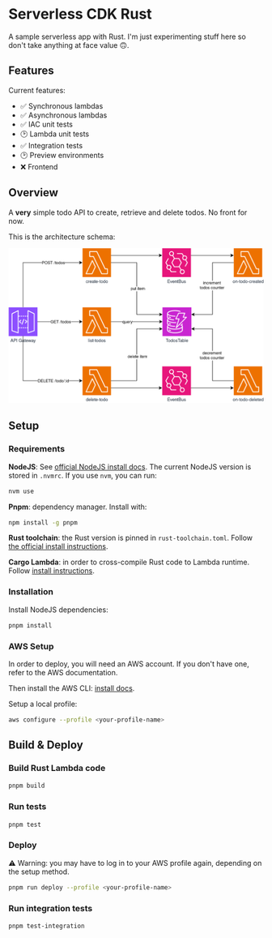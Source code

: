 # Serverless CDK Rust

A sample serverless app with Rust. I'm just experimenting stuff here so don't take anything at face value 🙃.

## Features

Current features:

- ✅ Synchronous lambdas
- ✅ Asynchronous lambdas
- ✅ IAC unit tests
- 🕑 Lambda unit tests
- ✅ Integration tests
- 🕑 Preview environments
- ❌ Frontend

## Overview

A **very** simple todo API to create, retrieve and delete todos. No front for now.

This is the architecture schema:

![Todo API schema](./docs/img/rust-cdk-serverless.png)

## Setup

### Requirements

**NodeJS**: See [official NodeJS install docs](https://nodejs.org/en/learn/getting-started/how-to-install-nodejs). The current NodeJS version is stored in `.nvmrc`. If you use `nvm`, you can run:

```bash
nvm use
```

**Pnpm**: dependency manager. Install with:

```bash
npm install -g pnpm
```

**Rust toolchain**: the Rust version is pinned in `rust-toolchain.toml`. Follow [the official install instructions](https://www.rust-lang.org/tools/install).

**Cargo Lambda**: in order to cross-compile Rust code to Lambda runtime. Follow [install instructions](https://www.cargo-lambda.info/guide/installation.html).

### Installation

Install NodeJS dependencies:

```bash
pnpm install
```

### AWS Setup

In order to deploy, you will need an AWS account. If you don't have one, refer to the AWS documentation.

Then install the AWS CLI: [install docs](https://docs.aws.amazon.com/cli/latest/userguide/getting-started-install.html).

Setup a local profile:

```bash
aws configure --profile <your-profile-name>
```

## Build & Deploy

### Build Rust Lambda code

```bash
pnpm build
```

### Run tests

```bash
pnpm test
```

### Deploy

⚠ Warning: you may have to log in to your AWS profile again, depending on the setup method.

```bash
pnpm run deploy --profile <your-profile-name>
```

### Run integration tests

```bash
pnpm test-integration
```
